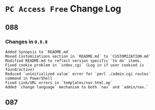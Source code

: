 # `PC Access Free` Change Log

## 088

### Changes in `0.8.8`

    Added Synopsis to `README.md`
    Moved Customizations section in `README.md` to `CUSTOMIZATION.md`
    Modified README.md to reflect version specific `to do` items.
    Fixed cookie problem in `index.cgi` (Log in if user cookied is found/active)
    Reduced `uninitialized value` error for `perl ./admin.cgi routes` command in PowerShell
    Fixed Link/URL errors in `templates/nav.html.ep`
    Added `change language` mechanism to both `nav` and `admin/nav.`

## 087

    
